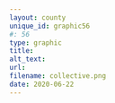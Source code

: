```yaml
---
layout: county 
unique_id: graphic56
#: 56
type: graphic
title: 
alt_text: 
url: 
filename: collective.png
date: 2020-06-22
---
```

